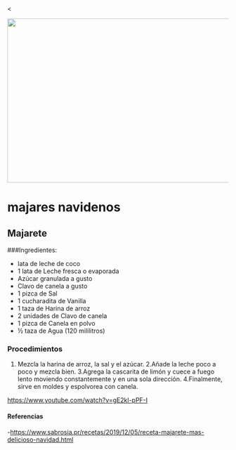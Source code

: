 <

<img src="https://www.goya.com/media/4505/corn-pudding.jpg?quality=80" width="520" height="374" /> 

# majares navidenos


## Majarete


###Ingredientes:
- lata de leche de coco
- 1 lata de Leche fresca o evaporada
- Azúcar granulada a gusto
- Clavo de canela a gusto
- 1 pizca de Sal
- 1 cucharadita de Vanilla
- 1 taza de Harina de arroz
- 2 unidades de Clavo de canela
- 1 pizca de Canela en polvo
- ½ taza de Agua (120 mililitros)



### Procedimientos

1. Mezcla la harina de arroz, la sal y el azúcar.
2.Añade la leche poco a poco y mezcla bien.
3.Agrega la cascarita de limón y cuece a fuego lento moviendo constantemente y en una sola dirección.
4.Finalmente, sirve en moldes y espolvorea con canela.

https://www.youtube.com/watch?v=gE2kl-pPF-I


#### Referencias
-https://www.sabrosia.pr/recetas/2019/12/05/receta-majarete-mas-delicioso-navidad.html
